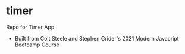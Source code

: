 # timer
Repo for Timer App
* Built from Colt Steele and Stephen Grider's 2021 Modern Javacript Bootcamp Course
